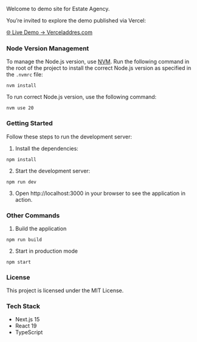 Welcome to demo site for Estate Agency.

You’re invited to explore the demo published via Vercel:

[🌐 Live Demo → Verceladdres.com](https://verceladdres)


### Node Version Management
To manage the Node.js version, use [NVM](https://github.com/nvm-sh/nvm). Run the following command in the root of the project to install the correct Node.js version as specified in the `.nvmrc` file:
```
nvm install
```

To run correct Node.js version, use the following command:
```
nvm use 20
```

### Getting Started
Follow these steps to run the development server:

1. Install the dependencies:
```
npm install
```
2. Start the development server:
```
npm run dev
```
3. Open http://localhost:3000 in your browser to see the application in action.

### Other Commands
1. Build the application
```
npm run build
```
2. Start in production mode
```
npm start
```

### License
This project is licensed under the MIT License.

### Tech Stack
- Next.js 15
- React 19
- TypeScript
